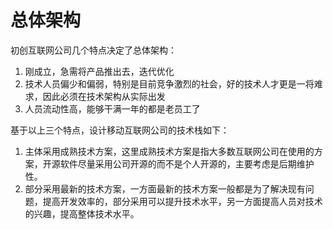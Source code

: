 # 总体架构
  初创互联网公司几个特点决定了总体架构：
  1. 刚成立，急需将产品推出去，迭代优化
  2. 技术人员偏少和偏弱，特别是目前竞争激烈的社会，好的技术人才更是一将难求，因此必须在技术架构从实际出发
  3. 人员流动性高，能够干满一年的都是老员工了

  基于以上三个特点，设计移动互联网公司的技术栈如下：
  1. 主体采用成熟技术方案，这里成熟技术方案是指大多数互联网公司在使用的方案，开源软件尽量采用公司开源的而不是个人开源的，主要考虑是后期维护性。
  2. 部分采用最新的技术方案，一方面最新的技术方案一般都是为了解决现有问题，提高开发效率的，部分采用可以提升技术水平，另一方面提高人员对技术的兴趣，提高整体技术水平。




